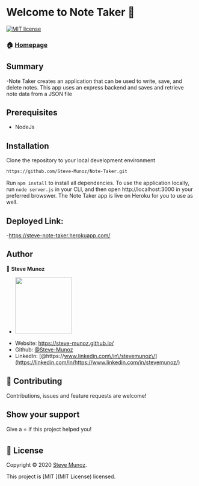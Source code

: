 # Welcome to Note Taker 👋

[![MIT license](https://img.shields.io/badge/License-MIT-blue.svg)](https://lbesson.mit-license.org/)


### 🏠 [Homepage](https://github.com/Steve-Munoz/Note-Taker)

## Summary

-Note Taker creates an application that can be used to write, save, and delete notes. This app uses an express backend and saves and retrieve note data from a JSON file


## Prerequisites
- NodeJs

## Installation
Clone the repository to your local development environment
```sh
https://github.com/Steve-Munoz/Note-Taker.git
```
Run ```npm install``` to install all dependencies. To use the application locally, run ```node server.js``` in your CLI, and then open http://localhost:3000 in your preferred browswer. The Note Taker app is live on Heroku for you to use as well.

## Deployed Link:
-https://steve-note-taker.herokuapp.com/


## Author

👤 **Steve Munoz**

- <img src = "Assets/images/GitHub-pic.jpg" width = "150">

* Website: https://steve-munoz.github.io/
* Github: [@Steve-Munoz ](https://github.com/Steve-Munoz)
* LinkedIn: [@https:\/\/www.linkedin.com\/in\/stevemunoz\/](https://linkedin.com/in/https://www.linkedin.com/in/stevemunoz/)

## 🤝 Contributing

Contributions, issues and feature requests are welcome!


## Show your support

Give a ⭐️ if this project helped you!

## 📝 License

Copyright © 2020 [Steve Munoz](https://github.com/Steve-Munoz).

This project is [MIT ](MIT License) licensed.

